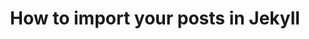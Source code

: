 ---
layout: post
title: How to import your posts in Jekyll
comments: true
tags: [jekyll, import]
---